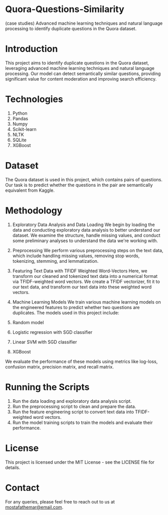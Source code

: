 # Quora-Questions-Similarity
(case studies) Advanced machine learning techniques and natural language processing to identify duplicate questions in the Quora dataset.

# Introduction
This project aims to identify duplicate questions in the Quora dataset, leveraging advanced machine learning techniques and natural language processing. Our model can detect semantically similar questions, providing significant value for content moderation and improving search efficiency.

# Technologies

1. Python
2. Pandas
3. Numpy
4. Scikit-learn
5. NLTK
6. SQLite
7. XGBoost

# Dataset
The Quora dataset is used in this project, which contains pairs of questions. Our task is to predict whether the questions in the pair are semantically equivalent from Kaggle.

# Methodology

1. Exploratory Data Analysis and Data Loading
We begin by loading the data and conducting exploratory data analysis to better understand our dataset. We examine the structure, handle missing values, and conduct some preliminary analyses to understand the data we're working with.

2. Preprocessing
We perform various preprocessing steps on the text data, which include handling missing values, removing stop words, tokenizing, stemming, and lemmatization.

3. Featuring Text Data with TFIDF Weighted Word-Vectors
Here, we transform our cleaned and tokenized text data into a numerical format via TFIDF-weighted word vectors. We create a TFIDF vectorizer, fit it to our text data, and transform our text data into these weighted word vectors.

4. Machine Learning Models
We train various machine learning models on the engineered features to predict whether two questions are duplicates. The models used in this project include:

  1. Random model
  2. Logistic regression with SGD classifier
  3. Linear SVM with SGD classifier
  4. XGBoost
    
  We evaluate the performance of these models using metrics like log-loss, confusion matrix, precision matrix, and recall matrix.

# Running the Scripts

1. Run the data loading and exploratory data analysis script.
2. Run the preprocessing script to clean and prepare the data.
3. Run the feature engineering script to convert text data into TFIDF-weighted word vectors.
4. Run the model training scripts to train the models and evaluate their performance.

# License
This project is licensed under the MIT License - see the LICENSE file for details.

# Contact
For any queries, please feel free to reach out to us at mostafathemar@email.com.
